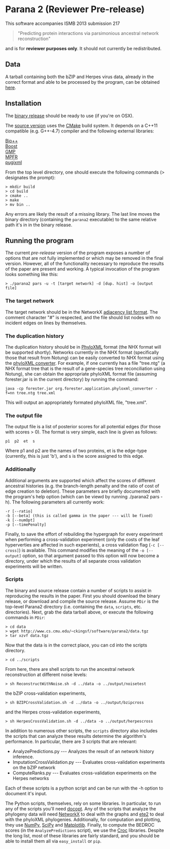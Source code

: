 Parana 2 (Reviewer Pre-release) 
===============================

This software accompanies ISMB 2013 submission 217 

> "Predicting protein interactions via parsimonious ancestral network reconstruction" 

and is for **reviewer purposes only**.  It should not currently be redistributed.

Data
----

A tarball containing both the bZIP and Herpes virus data, already in the correct
format and able to be processed by the program, can be obtained [here](data.tgz).

Installation
------------

The [binary release](http://www.cs.cmu.edu/~ckingsf/software/parana2/Parana2-0.9.0-Darwin.tar.bz2) 
should be ready to use (if you're on OSX).

The [source version](http://www.cs.cmu.edu/~ckingsf/software/parana2/Parana2-0.9.0-src.tar.bz2) uses 
the [CMake](http://www.cmake.org) build system.  It depends on
a C++11 compatible (e.g. G++-4.7) compiler and the following external libraries:

[Bio++](http://biopp.univ-montp2.fr/)  
[Boost](http://www.boost.org/)  
[GMP](http://gmplib.org/)  
[MPFR](http://www.mpfr.org/)  
[pugixml](http://pugixml.org/)  

From the top level directory, one should execute the following commands 
(> designates the prompt):

    > mkdir build
    > cd build
    > cmake ..
    > make
    > mv bin ..

Any errors are likely the result of a missing library.  The last line moves
the binary directory (containing the `parana2` executable) to the same relative
path it's in in the binary release.

Running the program
-------------------

The current _pre-release_ version of the program exposes a number of options that 
are not fully implemented or which may be removed in the final version.  However, all
of the functionality necessary to reproduce the results of the paper are present and
working.  A typical invocation of the program looks something like this:

    > ./parana2 pars -u -t [target network] -d [dup. hist] -o [output file]

### The target network

The target network should be in the NetworkX [adjacency list format](http://networkx.lanl.gov/reference/readwrite.adjlist.html).  The comment character "#" is respected, and the file should list nodes with no incident edges on
lines by themselves.

### The duplication history

The duplication history should be in [PhyloXML](http://www.phyloxml.org/) format (the NHX format will be supported shortly).
Networks currently in the NHX format (specifically those that result from Notung) can be easily converted
to NHX format using the [phyloXML converter](https://sites.google.com/site/cmzmasek/home/software/forester/phyloxml-converter).  For example, if one currently has a file "tree.ntg" (a NHX format tree that is the result of
a gene-species tree reconciliation using Notung), she can obtain the appropriate phyloXML format file
(assuming forester.jar is in the current directory) by running the command:

    java -cp forester.jar org.forester.application.phyloxml_converter -f=nn tree.ntg tree.xml

This will output an appropriately formated phyloXML file, "tree.xml".

### The output file

The output file is a list of posterior scores for all potential edges (for those with scores > 0).
The format is very simple, each line is given as follows:

	p1	p2	et	s

Where p1 and p2 are the names of two proteins, et is the edge-type (currently, this is just 'b'), and
s is the score assigned to this edge.

### Additionally

Additional arguments are supported which affect the scores of different ancestral histories (e.g.
the branch-length penalty and the ratio of cost of edge creation to deletion).  These parameters 
are briefly documented with the program's help option (which can be viewd by running ./parana2 pars -h).
The following parameters all currently work:

    -r [--ratio]
    -b [--beta] (this is called gamma in the paper --- will be fixed)
    -k [--numOpt]
    -p [--timePenalty]

Finally, to save the effort of rebuilding the hypergraph for every experiment when performing
a cross-validation experiment (only the costs of the leaf hyperverties are affected in such
experients), a cross validation flag (`-c [--cross]`) is available.  This command modifies the
meaning of the `-o [--output]` option, so that argument passed to this option will now become
a directory, under which the results of all separate cross validation experiments will be written.

### Scripts

The binary and source release contain a number of scripts to assist in reproducing the 
results in the paper.  First you should download the binary release, or download and compile
the source release.  Assume `PDir` is the top-level Parana2 directory (i.e. containing the
`data`, `scripts`, etc. directories).  Next, grab the data tarball above, or execute the
following commands in `PDir`:

    > cd data
    > wget http://www.cs.cmu.edu/~ckingsf/software/parana2/data.tgz
    > tar xzvf data.tgz

Now that the data is in the correct place, you can cd into the scripts directory.

    > cd ../scripts

From here, there are shell scripts to run the ancestral network reconstruction at different noise levels:

    > sh ReconstructWithNoise.sh -d ../data -o ../output/noisetest

the bZIP cross-validation experiments,

    > sh BZIPCrossValidation.sh -d ../data -o ../output/bzipcross

and the Herpes cross-validation experiments,

    > sh HerpesCrossValidation.sh -d ../data -o ../output/herpescross

In addition to numerous other scripts, the `scripts` directory also includes the scripts that
can analyze these results determine the algorithm's performance.  In particular, there are 3
scripts that are relevant:

* AnalyzePredictions.py --- Analyzes the result of an network history inference.
* ImputationCrossValidation.py --- Evaluates cross-validation experiments on the bZIP network
* ComputeRanks.py --- Evaluates cross-validation experiments on the Herpes networks

Each of these scripts is a python script and can be run with the -h option to document it's input.

The Python scripts, themselves, rely on some libraries.  In particular, to run any of the scripts 
you'll need [docopt](https://github.com/docopt/docopt).  Any of the scripts that analyze the
phylogeny data will need [NetworkX](http://networkx.github.com/) to deal with the graphs and
[ete2](http://ete.cgenomics.org/) to deal with the phyloXML phylogenies.  Additionally, for
computation and plotting, they use [NumPy](www.numpy.org), [SciPy](www.scipy.org) and 
[Matplotlib](www.matplotlib.org).  Finally, to compute the BEDROC scores (in the `AnalyzePredictions`
script), we use the [Croc](http://swami.wustl.edu/CROC/) libraries.  Despite the long list,
most of these libraries are fairly standard, and you should be able to install them all via
`easy_install` or `pip`.
